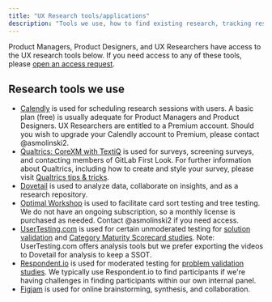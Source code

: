 ```yaml
---
title: "UX Research tools/applications"
description: "Tools we use, how to find existing research, tracking research findings, and more."
---
```


Product Managers, Product Designers, and UX Researchers have access to the UX research tools below.  If you need access to any of these tools, please [open an access request](/handbook/business-technology/team-member-enablement/onboarding-access-requests/access-requests/).

## Research tools we use

- [Calendly](https://calendly.com/) is used for scheduling research sessions with users. A basic plan (free) is usually adequate for Product Managers and Product Designers. UX Researchers are entitled to a Premium account. Should you wish to upgrade your Calendly account to Premium, please contact @asmolinski2.
- [Qualtrics: CoreXM with TextiQ](https://www.qualtrics.com/uk/core-xm/) is used for surveys, screening surveys, and contacting members of GitLab First Look. For further information about Qualtrics, including how to create and style your survey, please visit [Qualtrics tips & tricks](/handbook/product/ux/qualtrics/).
- [Dovetail](https://dovetailapp.com/) is used to analyze data, collaborate on insights, and as a research repository.
- [Optimal Workshop](https://www.optimalworkshop.com/) is used to facilitate card sort testing and tree testing. We do not have an ongoing subscription, so a monthly license is purchased as needed. Contact @asmolinski2 if you need access.
- [UserTesting.com](/handbook/product/ux/ux-research/unmoderated-testing/) is used for certain unmoderated testing for [solution validation](/handbook/product/ux/ux-research/solution-validation-and-methods/) and [Category Maturity Scorecard studies](/handbook/product/ux/category-maturity/category-maturity-scorecards/). Note: UserTesting.com offers analysis tools but we prefer exporting the videos to Dovetail for analysis to keep a SSOT.
- [Respondent.io](https://www.respondent.io/) is used for moderated testing for [problem validation studies](/handbook/product/ux/ux-research/problem-validation-and-methods/). We typically use Respondent.io to find participants if we're having challenges in finding participants within our own internal panel.
- [Figjam](https://www.figma.com/figjam/) is used for online brainstorming, synthesis, and collaboration.
